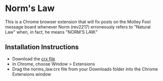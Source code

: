 Norm's Law
==========

This is a Chrome browser extension that will fix posts on the Motley Fool message board whenever
Norm (rev2217) erroneously refers to "Natural Law" when, in fact, he means "NORM'S LAW."

Installation Instructions
-------------------------

* Download the [crx file](https://github.com/nugget/norms_law/raw/master/norms_law.crx)
* In Chrome, choose Window > Extensions
* Drag the norms_law.crx file from your Downloads folder into the Chrome Extensions window

